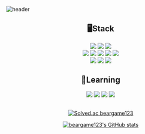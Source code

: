 ![header](https://capsule-render.vercel.app/api?type=Waving&color=gradient&height=230&section=header&text=Slowly%20But%20Accurately&fontSize=50)

<div align="center">
  
  
  <h2>🖥️Stack</h2>
    <div>
      <img src="https://img.shields.io/badge/c-00599C?style=flat&logo=c%2B%2B&logoColor=white">
      <img src="https://img.shields.io/badge/java-007396?style=flat&logo=java&logoColor=white">
      <img src="https://img.shields.io/badge/python-3776AB?style=flat&logo=python&logoColor=white"> 
      <br/>
      <img src="https://img.shields.io/badge/spring-6DB33F?style=flat&logo=spring&logoColor=white"> 
      <img src="https://img.shields.io/badge/html5-E34F26?style=flat&logo=html5&logoColor=white"> 
      <img src="https://img.shields.io/badge/CSS3-1572B6?style=flat&logo=CSS3&logoColor=white">
      <img src="https://img.shields.io/badge/mysql-4479A1?style=flat&logo=mysql&logoColor=white"> 
      <img src="https://img.shields.io/badge/Redis-DC382D?style=flat&logo=Redis&logoColor=white">
      <br/>
      <img src="https://img.shields.io/badge/git-F05032?style=flat&logo=git&logoColor=white">
      <img src="https://img.shields.io/badge/GitKraken-179287?&style=flat-square&logo=GitKraken&logoColor=white">
      <img src="https://img.shields.io/badge/amazonaws-232F3E?style=flat&logo=amazonaws&logoColor=white"> 
    </div>
  
  <h2>📓Learning</h2>
  <div>
      <img src="https://img.shields.io/badge/kotlin-7F52FF?style=flat&logo=kotlin&logoColor=white"> 
      <img src="https://img.shields.io/badge/NGINX-009639?style=flat&logo=NGINX&logoColor=white"> 
      <img src="https://img.shields.io/badge/MongoDB-009639?style=flat&logo=MongoDB&logoColor=white">
      <img src="https://img.shields.io/badge/Docker-2496ED?style=flat&logo=Docker&logoColor=white"> 
  </div> 
  <br/>

[![Solved.ac
beargame123](http://mazassumnida.wtf/api/v2/generate_badge?boj=beargame123)](https://solved.ac/beargame123})

[![beargame123's GitHub stats](https://github-readme-stats.vercel.app/api?username=beargame123&theme=ayu-mirage&show_icons=true)](https://github.com/beargame123/github-readme-stats)

